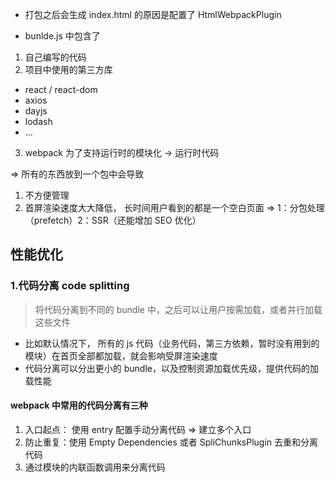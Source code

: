 - 打包之后会生成 index.html 的原因是配置了 HtmlWebpackPlugin

* bunlde.js 中包含了

1. 自己编写的代码
2. 项目中使用的第三方库

- react / react-dom
- axios
- dayjs
- lodash
- ...

3. webpack 为了支持运行时的模块化 -> 运行时代码

=>
所有的东西放到一个包中会导致

1. 不方便管理
2. 首屏渲染速度大大降低， 长时间用户看到的都是一个空白页面 => 1：分包处理（prefetch）2：SSR（还能增加 SEO 优化）

## 性能优化

### 1.代码分离 code splitting

> 将代码分离到不同的 bundle 中，之后可以让用户按需加载，或者并行加载这些文件

- 比如默认情况下， 所有的 js 代码（业务代码，第三方依赖，暂时没有用到的模块）在首页全部都加载，就会影响受屏渲染速度
- 代码分离可以分出更小的 bundle，以及控制资源加载优先级，提供代码的加载性能

#### webpack 中常用的代码分离有三种

1. 入口起点： 使用 entry 配置手动分离代码 => 建立多个入口
2. 防止重复：使用 Empty Dependencies 或者 SpliChunksPlugin 去重和分离代码
3. 通过模块的内联函数调用来分离代码
